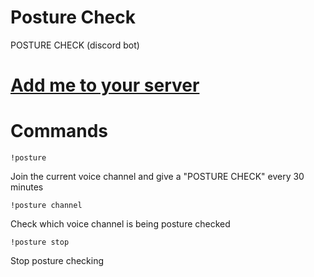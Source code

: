 # Posture Check
POSTURE CHECK (discord bot)

# [Add me to your server](https://discord.com/api/oauth2/authorize?client_id=836393145171443732&permissions=3213312&scope=bot)

# Commands

```
!posture
```
Join the current voice channel and give a "POSTURE CHECK" every 30 minutes

```
!posture channel
```
Check which voice channel is being posture checked

```
!posture stop
```
Stop posture checking
